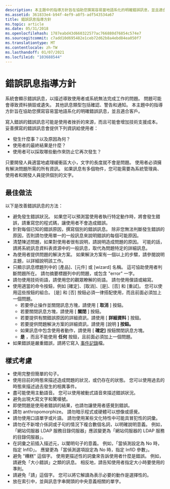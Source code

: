 ```yaml
---
description: 本主題中的指導方針旨在協助您撰寫容易當地語系化的明確錯誤訊息，並且適合客戶。
ms.assetid: 361833e4-b94f-4ef9-a8f5-adf543534a67
title: 錯誤訊息指導方針
ms.topic: article
ms.date: 05/31/2018
ms.openlocfilehash: 1787eabd43d660322577ac766880d76854c574e7
ms.sourcegitcommit: c7add10d695482e1ceb72d62b8a4ebd84ea050f7
ms.translationtype: MT
ms.contentlocale: zh-TW
ms.lasthandoff: 01/07/2021
ms.locfileid: "103688544"
---
```

# <a name="error-message-guidelines"></a>錯誤訊息指導方針

系統會顯示錯誤訊息，以描述導致使用者或系統無法完成工作的問題。 問題可能會導致資料損毀或遺失。 其他訊息類型包括確認、警告和通知。 本主題中的指導方針旨在協助您撰寫容易當地語系化的明確錯誤訊息，並且適合客戶。

寫入錯誤的錯誤訊息可能是使用者挫折的來源，而且可能會增加技術支援成本。 妥善撰寫的錯誤訊息會提供下列資訊給使用者：

-   發生什麼事？以及原因為何？
-   使用者的最終結果是什麼？
-   使用者可以採取哪些動作來防止它再次發生？

只要開發人員適當地處理緩衝區大小，文字的長度就不會是問題。 使用者必須擁有解決問題所需的所有資訊。 如果訊息有多個物件，您可能需要為系統管理員、使用者和開發人員提供個別的文字。

## <a name="best-practices"></a>最佳做法

以下是改善錯誤訊息的方法：

-   避免發生錯誤狀況。 如果您可以預測當使用者執行特定動作時，將會發生錯誤，請重寫您的程式碼，讓使用者不會造成錯誤。
-   針對每個已知的錯誤原因，撰寫個別的錯誤訊息。 除非您無法判斷發生錯誤的原因，否則請勿使用單一的一般訊息來說明錯誤的每個可能原因。
-   清楚陳述問題，如果對使用者很有説明，請說明造成問題的原因。 可能的話，請將系統訊息資料表資源中的一般訊息，取代為問題特定的詳細訊息。
-   為使用者提供問題的解決方案。 如果解決方案有一個以上的步驟，請參閱說明主題，以詳細說明該工作。
-   只顯示訊息標題列中的 [產品]、[元件] 或 [wizard] 名稱。 這可協助使用者判斷問題所在。 請勿摘要標題列中的問題，或包含 "error" 一字。
-   請勿使用技術術語，請使用您的觀眾瞭解的術語。 請勿使用俚語或縮寫。
-   使用適當的命令按鈕，例如 [確定]、[取消]、[是]、[否] 和 [重試]。 您可以使用這些按鈕的組合。 [是] 和 [否] 按鈕必須一律搭配使用，而且前面必須加上一個問題。
    -   若要停止操作並關閉訊息方塊，請使用 [ **取消** ] 按鈕。
    -   若要關閉訊息方塊，請使用 [ **關閉** ] 按鈕。
    -   若要提供有關錯誤原因的詳細資訊，請使用 [ **詳細資料** ] 按鈕。
    -   若要提供問題解決方案的詳細資訊，請使用 [說明 **] 按鈕。**
    -   如果訊息中包含使用者動作，請使用 [ **確定]** 按鈕關閉訊息方塊。
    -   **是** ，而且不能使用 **任何** 按鈕，且前面必須加上一個問題。
-   如果錯誤是嚴重錯誤，請將它寫入 [事件記錄](../eventlog/event-logging.md)檔。

## <a name="style-considerations"></a>樣式考慮

-   使用完整但簡單的句子。
-   使用目前的時態來描述造成問題的狀況，或仍存在的狀態。 您可以使用過去的時態來描述過去發生的相異事件。
-   盡可能使用主動語音。 您可以使用被動式語音來描述錯誤狀況。
-   避免出現大寫文字和驚嘆號。
-   即使問題是使用者錯誤的結果，也請勿讓使用者感覺到錯誤。
-   請勿 anthropomorphize。 請勿暗示程式或硬體可以想像或感覺。
-   請勿使用口語單字或片語。 請勿使用某些文化特性中可能具冒犯性的詞彙。
-   請勿在不新增介係詞或子句的情況下複合數個名詞，以明確說明意義。 例如，「網站伺服器 LDAP 服務目錄伺服器」應該變更為「網站伺服器的 LDAP 服務的目錄伺服器」。
-   在詞彙之前插入描述元，以闡明句子的意義。 例如，「當偵測設定為 No 時，指定 InfID」。 應變更為「當偵測選項設定為 No 時，指定 InfID 參數」。
-   避免 "糟糕" 這個字。 使用更描述性的詞彙來告訴使用者什麼是錯誤。 例如，請避免「大小錯誤」之類的訊息。 相反地，請告知使用者指定大小時要使用的準則。
-   請避免「請」這個字。 您可以將它解讀為表示必要的動作是選擇性的。
-   放在索引中，並與訊息字串開頭的中央意義相關的單字。

 

 
